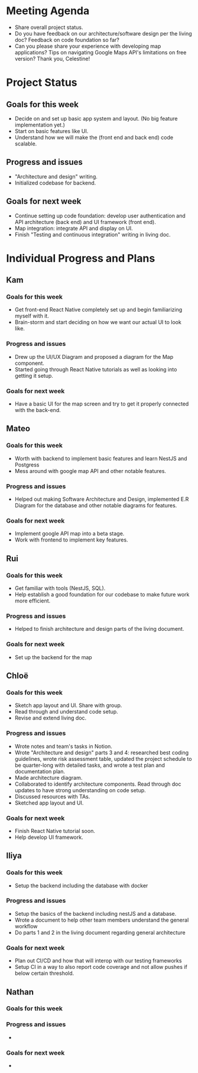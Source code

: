 # Meeting Agenda
- Share overall project status.
- Do you have feedback on our architecture/software design per the living doc? Feedback on code foundation so far?
- Can you please share your experience with developing map applications? Tips on navigating Google Maps API's limitations on free version?
Thank you, Celestine!

# Project Status
## Goals for this week
- Decide on and set up basic app system and layout. (No big feature implementation yet.)
- Start on basic features like UI.
- Understand how we will make the (front end and back end) code scalable.
  
## Progress and issues
- "Architecture and design" writing.
- Initialized codebase for backend.

## Goals for next week
- Continue setting up code foundation: develop user authentication and API architecture (back end) and UI framework (front end).
- Map integration: integrate API and display on UI.
- Finish "Testing and continuous integration" writing in living doc.

# Individual Progress and Plans
## Kam
### Goals for this week
- Get front-end React Native completely set up and begin familiarizing myself with it.
- Brain-storm and start deciding on how we want our actual UI to look like.
### Progress and issues
- Drew up the UI/UX Diagram and proposed a diagram for the Map component.
- Started going through React Native tutorials as well as looking into getting it setup.
### Goals for next week
- Have a basic UI for the map screen and try to get it properly connected with the back-end.

## Mateo
### Goals for this week
- Worth with backend to implement basic features and learn NestJS and Postgress
- Mess around with google map API and other notable features.
### Progress and issues
- Helped out making Software Architecture and Design, implemented E.R Diagram for the database and other notable diagrams for features.
### Goals for next week
- Implement google API map into a beta stage.
- Work with frontend to implement key features.
 
## Rui
### Goals for this week
- Get familiar with tools (NestJS, SQL).
- Help establish a good foundation for our codebase to make future work more efficient.
  
### Progress and issues
- Helped to finish architecture and design parts of the living document.
  
### Goals for next week
- Set up the backend for the map

## Chloë
### Goals for this week
- Sketch app layout and UI. Share with group.
- Read through and understand code setup.
- Revise and extend living doc.
### Progress and issues
- Wrote notes and team's tasks in Notion.
- Wrote "Architecture and design" parts 3 and 4: researched best coding guidelines, wrote risk assessment table, updated the project schedule to be quarter-long with detailed tasks, and wrote a test plan and documentation plan.
- Made architecture diagram.
- Collaborated to identify architecture components. Read through doc updates to have strong understanding on code setup.
- Discussed resources with TAs.
- Sketched app layout and UI.
### Goals for next week
- Finish React Native tutorial soon.
- Help develop UI framework.

## Iliya
### Goals for this week
- Setup the backend including the database with docker
### Progress and issues
- Setup the basics of the backend including nestJS and a database.
- Wrote a document to help other team members understand the general workflow
- Do parts 1 and 2 in the living document regarding general architecture
### Goals for next week
- Plan out CI/CD and how that will interop with our testing frameworks
- Setup CI in a way to also report code coverage and not allow pushes if below certain threshold.

## Nathan
### Goals for this week
  
### Progress and issues
- 
  
### Goals for next week
-     
